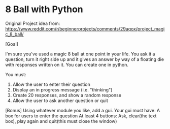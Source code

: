 # 8 Ball with Python


Original Project idea from: https://www.reddit.com/r/beginnerprojects/comments/29aqox/project_magic_8_ball/

[Goal]

I'm sure you've used a magic 8 ball at one point in your life. 
You ask it a question, turn it right side up and it gives an answer 
    by way of a floating die with responses written on it. 
You can create one in python. 

You must:
1) Allow the user to enter their question
2) Display an in progress message (i.e. "thinking")
3) Create 20 responses, and show a random response
4) Allow the user to ask another question or quit


[Bonus] 
Using whatever module you like, add a gui. Your gui must have:
A box for users to enter the question
At least 4 buttons: Ask, clear(the text box), play again and quit(this must close the window)

